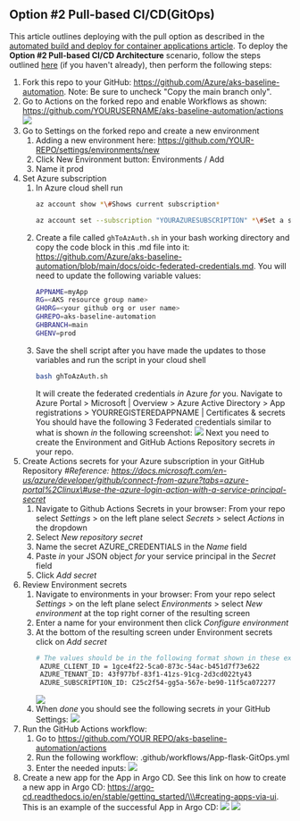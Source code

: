 ## Option \#2 Pull-based CI/CD(GitOps)

This article outlines deploying with the pull option as described in the [automated build and deploy for container applications article](../app-automated-build-devops-gitops.md). To deploy the **Option \#2 Pull-based CI/CD Architecture** scenario, follow the steps outlined [here](README.md) (if you haven't already), then perform the following steps:

1. Fork this repo to your GitHub: https://github.com/Azure/aks-baseline-automation. Note: Be sure to uncheck "Copy the main branch only".
1. Go to Actions on the forked repo and enable Workflows as shown: <https://github.com/YOURUSERNAME/aks-baseline-automation/actions>
   ![](media/c2a38551af1c5f6f86944cedc5fd660a.png)
1. Go to Settings on the forked repo and create a new environment
    1. Adding a new environment here: https://github.com/YOUR-REPO/settings/environments/new
    1. Click New Environment button: Environments / Add
    1. Name it prod
1. Set Azure subscription
    1. In Azure cloud shell run
       ```bash
       az account show *\#Shows current subscription*
       ```
       ```bash
       az account set --subscription "YOURAZURESUBSCRIPTION" *\#Set a subscription to be the current active subscription*
       ```
    1. Create a file called `ghToAzAuth.sh` in your bash working directory and copy the code block in this .md file into it: https://github.com/Azure/aks-baseline-automation/blob/main/docs/oidc-federated-credentials.md. You will need to update the following variable values:
       ```bash
       APPNAME=myApp
       RG=<AKS resource group name>
       GHORG=<your github org or user name>
       GHREPO=aks-baseline-automation
       GHBRANCH=main
       GHENV=prod
       ```
    1. Save the shell script after you have made the updates to those variables and run the script in your cloud shell
       ```bash
       bash ghToAzAuth.sh
       ```
       It will create the federated credentials *in* Azure *for* you. Navigate to Azure Portal \> Microsoft \| Overview \> Azure Active Directory \> App registrations \> YOURREGISTEREDAPPNAME \| Certificates & secrets
       You should have the following 3 Federated credentials similar to what is shown *in* the following screenshot:
       ![](media/0664a3dd619ba6e98b475b29856e6c57.png)
       Next you need to create the Environment and GitHub Actions Repository secrets *in* your repo.
1. Create Actions secrets for your Azure subscription in your GitHub Repository *\#Reference: https://docs.microsoft.com/en-us/azure/developer/github/connect-from-azure?tabs=azure-portal%2Clinux\#use-the-azure-login-action-with-a-service-principal-secret*
    1. Navigate to Github Actions Secrets in your browser: From your repo select *Settings* > on the left plane select *Secrets* > select *Actions* in the dropdown
    1. Select *New repository secret* 
    1. Name the secret AZURE_CREDENTIALS in the *Name* field
    1. Paste *in* your JSON object *for* your service principal in the *Secret* field
    1. Click *Add secret*
1. Review Environment secrets
    1. Navigate to environments in your browser: From your repo select *Settings* > on the left plane select *Environments* > select *New environment* at the top right corner of the resulting screen
    1. Enter a name for your environment then click *Configure environment*
    1. At the bottom of the resulting screen under Environment secrets click on *Add secret*
       ```bash
       # The values should be in the following format shown in these examples:
        AZURE_CLIENT_ID = 1gce4f22-5ca0-873c-54ac-b451d7f73e622
        AZURE_TENANT_ID: 43f977bf-83f1-41zs-91cg-2d3cd022ty43
        AZURE_SUBSCRIPTION_ID: C25c2f54-gg5a-567e-be90-11f5ca072277

       ```
       ![](media/a1026d5ff5825e899f2633c2b10177df.png)
    1. When *done* you should see the following secrets *in* your GitHub Settings:
       ![](media/049073d69afee0baddf4396830c99f17.png)
1. Run the GitHub Actions workflow:
    1. Go to [https://github.com/YOUR REPO/aks-baseline-automation/actions](https://github.com/YOUR%20REPO/aks-baseline-automation/actions)
    1. Run the following workflow: .github/workflows/App-flask-GitOps.yml
    1. Enter the needed inputs:
       ![](media/b4bf25dc9497c669d54a205648cb864c.png)
1. Create a new app for the App in Argo CD. See this link on how to create a new app in Argo CD: https://argo-cd.readthedocs.io/en/stable/getting_started/\\\#creating-apps-via-ui. This is an example of the successful App in Argo CD:
![](media/58af037d65b2303dbb1c2d4196ac300f.png)
![](media/66908c97c321303ba2bcd58ba6431bdd.png)

